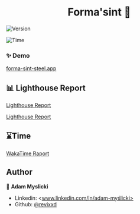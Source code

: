 <h1 align="center">Forma'sint 🎉</h1>
<div>
  <p>
  <img alt="Version" src="https://img.shields.io/badge/version-1.0.0-blue.svg?cacheSeconds=2592000" />
  </p>
  <p>
    <img alt="Time" src="https://wakatime.com/badge/user/95d53339-5d86-4eb8-ad8f-27fb3d2c599d/project/3ce54587-7b9a-428d-9582-bda47a3a1891.svg" />
  </p>
</div>

### ✨ Demo

[forma-sint-steel.app](https://forma-sint-steel.vercel.app)

## 📊 Lighthouse Report

[Lighthouse Report](https://revixxd.github.io/formaSint/lighthouse-report/forma_sint_steel_vercel_app--2025_06_11_08_45_04.report.html)

[Lighthouse Report](./lighthouse-report/forma_sint_steel_vercel_app--2025_06_11_08_32_48.report.html)

## ⌛Time

[WakaTime Raport](https://wakatime.com/@Revixxd/projects/zjfynnulti?start=2025-06-04&end=2025-06-10)

## Author

👤 **Adam Myslicki**

* Linkedin: <www.linkedin.com/in/adam-myślicki>
* Github: [@revixxd](https://github.com/revixxd)
